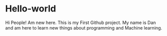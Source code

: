 # Hello-world

Hi People!
Am new here.
This is my First Github project.
My name is Dan and am here to learn new things about programming and Machine learning.
